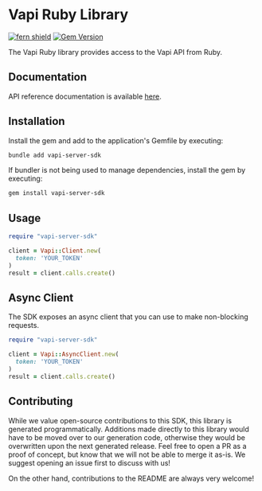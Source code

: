 # Vapi Ruby Library
[![fern shield](https://img.shields.io/badge/%F0%9F%8C%BF-SDK%20generated%20by%20Fern-brightgreen)](https://github.com/fern-api/fern) [![Gem Version](https://img.shields.io/badge/vapi_server_sdk-red?logo=ruby)](https://rubygems.org/gems/vapi-server-sdk)

The Vapi Ruby library provides access to the Vapi API from Ruby.

## Documentation

API reference documentation is available [here](https://docs.vapi.ai/).

## Installation

Install the gem and add to the application's Gemfile by executing:

```sh
bundle add vapi-server-sdk
```

If bundler is not being used to manage dependencies, install the gem by executing:

```sh
gem install vapi-server-sdk
```

## Usage

```ruby
require "vapi-server-sdk"

client = Vapi::Client.new(
  token: 'YOUR_TOKEN'
)
result = client.calls.create()
```

## Async Client 

The SDK exposes an async client that you can use to make non-blocking requests. 

```ruby
require "vapi-server-sdk"

client = Vapi::AsyncClient.new(
  token: 'YOUR_TOKEN'
)
result = client.calls.create()
```


## Contributing

While we value open-source contributions to this SDK, this library is generated programmatically. Additions made directly
to this library would have to be moved over to our generation code, otherwise they would be overwritten upon the next
generated release. Feel free to open a PR as a proof of concept, but know that we will not be able to merge it as-is. 
We suggest opening an issue first to discuss with us!

On the other hand, contributions to the README are always very welcome!

